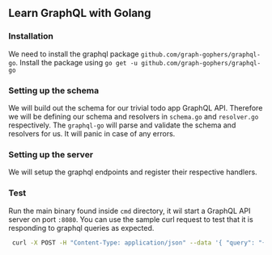 ## Learn GraphQL with Golang

### Installation

We need to install the graphql package `github.com/graph-gophers/graphql-go`. Install the package using `go get -u github.com/graph-gophers/graphql-go`

### Setting up the schema
We will build out the schema for our trivial todo app GraphQL API. Therefore we will be defining our schema and resolvers in `schema.go` and `resolver.go` respectively. The `graphql-go` will parse and validate the schema and resolvers for us. It will panic in case of any errors.

### Setting up the server

We will setup the graphql endpoints and register their respective handlers.

### Test
Run the main binary found inside `cmd` directory, it wil start a GraphQL API server on port `:8080`. You can use the sample curl request to test that it is responding to graphql queries as expected.

```Bash
 curl -X POST -H "Content-Type: application/json" --data '{ "query": "{ tasks {id name description startDate endDate done} }" }' http://localhost:8080/tasks
```
